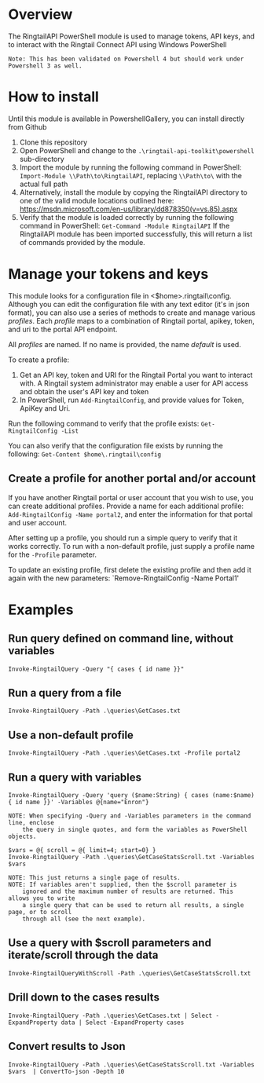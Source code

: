 # Overview
The RingtailAPI PowerShell module is used to manage tokens, API keys, and to interact with the Ringtail Connect API using Windows PowerShell

	Note: This has been validated on Powershell 4 but should work under Powershell 3 as well.

# How to install
Until this module is available in PowershellGallery, you can install directly from Github
1. Clone this repository
2. Open PowerShell and change to the `.\ringtail-api-toolkit\powershell` sub-directory 
3. Import the module by running the following command in PowerShell: `Import-Module \\Path\to\RingtailAPI`, replacing `\\Path\to\` with the actual full path
4. Alternatively, install the module by copying the RingtailAPI directory to one of the valid module locations outlined here: https://msdn.microsoft.com/en-us/library/dd878350(v=vs.85).aspx
5. Verify that the module is loaded correctly by running the following command in PowerShell:
`Get-Command -Module RingtailAPI`
If the RingtailAPI module has been imported successfully, this will return a list of commands provided by the module.

# Manage your tokens and keys
This module looks for a configuration file in <$home>\.ringtail\config. Although you can edit the configuration file with any text editor (it's in json format), you can also use a series of methods to create and manage various *profiles*. Each *profile* maps to a combination of Ringtail portal, apikey, token, and uri to the portal API endpoint. 

All *profiles* are named. If no name is provided, the name *default* is used. 

To create a profile:
1. Get an API key, token and URI for the Ringtail Portal you want to interact with. A Ringtail system administrator may enable a user for API access and obtain the user's API key and token
2. In PowerShell, run  `Add-RingtailConfig`, and provide values for Token, ApiKey and Uri.

Run the following command to verify that the profile exists:  `Get-RingtailConfig -List`

You can also verify that the configuration file exists by running the following: `Get-Content $home\.ringtail\config`

## Create a profile for another portal and/or account
If you have another Ringtail portal or user account that you wish to use, you can create additional profiles. Provide a name for each additional profile:
`Add-RingtailConfig -Name portal2`, and enter the information for that portal and user account. 

After setting up a profile, you should run a simple query to verify that it works correctly. To run with a non-default profile, just supply a profile name for the `-Profile` parameter. 

To update an existing profile, first delete the existing profile and then add it again with the new parameters:
`Remove-RingtailConfig -Name Portal1'


# Examples 
## Run query defined on command line, without variables
`Invoke-RingtailQuery -Query "{ cases { id name }}"`

## Run a query from a file
`Invoke-RingtailQuery -Path .\queries\GetCases.txt`

## Use a non-default profile
`Invoke-RingtailQuery -Path .\queries\GetCases.txt -Profile portal2`

## Run a query with variables
    Invoke-RingtailQuery -Query 'query ($name:String) { cases (name:$name) { id name }}' -Variables @{name="Enron"}

	NOTE: When specifying -Query and -Variables parameters in the command line, enclose
		the query in single quotes, and form the variables as PowerShell objects.
	
	$vars = @{ scroll = @{ limit=4; start=0} }
    Invoke-RingtailQuery -Path .\queries\GetCaseStatsScroll.txt -Variables $vars

	NOTE: This just returns a single page of results.
	NOTE: If variables aren't supplied, then the $scroll parameter is 
		ignored and the maximum number of results are returned. This allows you to write
		a single query that can be used to return all results, a single page, or to scroll 
		through all (see the next example).

## Use a query with $scroll parameters and iterate/scroll through the data 
`Invoke-RingtailQueryWithScroll -Path .\queries\GetCaseStatsScroll.txt`

## Drill down to the cases results
`Invoke-RingtailQuery -Path .\queries\GetCases.txt | Select -ExpandProperty data | Select -ExpandProperty cases `

## Convert results to Json
`Invoke-RingtailQuery -Path .\queries\GetCaseStatsScroll.txt -Variables $vars  | ConvertTo-json -Depth 10`